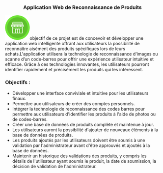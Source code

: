 <h3 align="center" color="#C70608">  Application Web de Reconnaissance de Produits </h3>
<p><img src="app/assets/store.png" width="80" height="80">objectif de ce projet est de concevoir et développer une application web intelligente offrant aux utilisateurs la possibilité de reconnaître aisément des produits spécifiques lors de leurs achats.L'application utilisera la technologie de reconnaissance d'images ou scanne d’un code-barres pour offrir une expérience utilisateur intuitive et efficace. Grâce à ces technologies innovantes, les utilisateurs pourront identifier rapidement et précisément les produits qui les intéressent. </p>
<h3 align="left"  color="#C70608">Objectifs :</h3>
<ul>
  <li> Développer une interface conviviale et intuitive pour les utilisateurs finaux.</li>
  <li>Permettre aux utilisateurs de créer des comptes personnels.</i>
  <li>Intégrer la technologie de reconnaissance des codes barres pour permettre aux utilisateurs d'identifier les produits à l'aide de photos ou de codes-barres.</li>
  <li>Créer une base de données de produits complète et maintenue à jour. </li>
  <li>Les utilisateurs auront la possibilité d'ajouter de nouveaux éléments à la base de données de produits.</li>
  <li>Les produits ajoutés par les utilisateurs doivent être soumis à une validation par l'administrateur avant d'être approuvés et ajoutés à la base de données.</li>
  <li>Maintenir un historique des validations des produits, y compris les détails de l'utilisateur ayant soumis le produit, la date de soumission, la décision de validation de l'administrateur. </li>
</ul>
